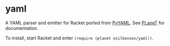 yaml
====

A YAML parser and emitter for Racket ported from [PyYAML](http://pyyaml.org). See
[PLaneT](http://planet.racket-lang.org/package-source/esilkensen/yaml.plt/1/1/planet-docs/manual/index.html)
for documentation.

To install, start Racket and enter `(require (planet esilkensen/yaml))`.
